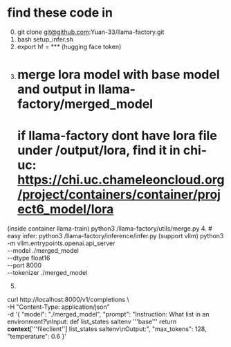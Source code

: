 # find these code in 
0. git clone git@github.com:Yuan-33/llama-factory.git
1. bash setup_infer.sh
2. export hf = *** (hugging face token)
3. # merge lora model with base model and output in llama-factory/merged_model
   # if llama-factory dont have lora file under /output/lora, find it in chi-uc: https://chi.uc.chameleoncloud.org/project/containers/container/project6_model/lora
 (inside container llama-train) python3 /llama-factory/utils/merge.py 
4. # easy infer: python3 /llama-factory/inference/infer.py (support vllm)
python3 -m vllm.entrypoints.openai.api_server \
  --model ./merged_model \
  --dtype float16 \
  --port 8000 \
  --tokenizer ./merged_model

5. 
curl http://localhost:8000/v1/completions \ \
  -H "Content-Type: application/json" \
  -d '{
    "model": "./merged_model",
    "prompt": "Instruction: What list in an environment?\nInput: def list_states saltenv '\''base'\'' return __context__['\''fileclient''] list_states saltenv\nOutput:",
    "max_tokens": 128,
    "temperature": 0.6
  }'




